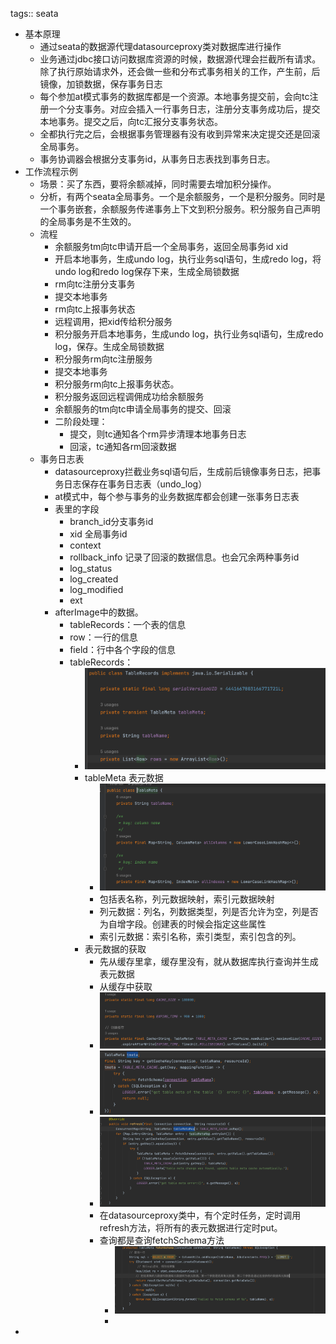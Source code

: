 tags:: seata

- 基本原理
	- 通过seata的数据源代理datasourceproxy类对数据库进行操作
	- 业务通过jdbc接口访问数据库资源的时候，数据源代理会拦截所有请求。除了执行原始请求外，还会做一些和分布式事务相关的工作，产生前，后镜像，加锁数据，保存事务日志
	- 每个参加at模式事务的数据库都是一个资源。本地事务提交前，会向tc注册一个分支事务。对应会插入一行事务日志，注册分支事务成功后，提交本地事务。提交之后，向tc汇报分支事务状态。
	- 全都执行完之后，会根据事务管理器有没有收到异常来决定提交还是回滚全局事务。
	- 事务协调器会根据分支事务id，从事务日志表找到事务日志。
- 工作流程示例
	- 场景：买了东西，要将余额减掉，同时需要去增加积分操作。
	- 分析，有两个seata全局事务。一个是余额服务，一个是积分服务。同时是一个事务嵌套，余额服务传递事务上下文到积分服务。积分服务自己声明的全局事务是不生效的。
	- 流程
		- 余额服务tm向tc申请开启一个全局事务，返回全局事务id  xid
		- 开启本地事务，生成undo log，执行业务sql语句，生成redo log，将undo log和redo log保存下来，生成全局锁数据
		- rm向tc注册分支事务
		- 提交本地事务
		- rm向tc上报事务状态
		- 远程调用，把xid传给积分服务
		- 积分服务开启本地事务，生成undo log，执行业务sql语句，生成redo log，保存。生成全局锁数据
		- 积分服务rm向tc注册服务
		- 提交本地事务
		- 积分服务rm向tc上报事务状态。
		- 积分服务返回远程调佣成功给余额服务
		- 余额服务的tm向tc申请全局事务的提交、回滚
		- 二阶段处理：
			- 提交，则tc通知各个rm异步清理本地事务日志
			- 回滚，tc通知各rm回滚数据
	- 事务日志表
		- datasourceproxy拦截业务sql语句后，生成前后镜像事务日志，把事务日志保存在事务日志表（undo_log）
		- at模式中，每个参与事务的业务数据库都会创建一张事务日志表
		- 表里的字段
			- branch_id分支事务id
			- xid 全局事务id
			- context
			- rollback_info 记录了回滚的数据信息。也会冗余两种事务id
			- log_status
			- log_created
			- log_modified
			- ext
		- afterImage中的数据。
			- tableRecords：一个表的信息
			- row：一行的信息
			- field：行中各个字段的信息
			- tableRecords：
				- ![image.png](../assets/image_1673690329096_0.png)
				- tableMeta 表元数据
					- ![image.png](../assets/image_1673690383270_0.png)
					- 包括表名称，列元数据映射，索引元数据映射
					- 列元数据：列名，列数据类型，列是否允许为空，列是否为自增字段。创建表的时候会指定这些属性
					- 索引元数据：索引名称，索引类型，索引包含的列。
				- 表元数据的获取
					- 先从缓存里拿，缓存里没有，就从数据库执行查询并生成表元数据
					- 从缓存中获取
					- ![image.png](../assets/image_1673690896925_0.png)
					- ![image.png](../assets/image_1673690966682_0.png)
					- ![image.png](../assets/image_1673691093931_0.png)
					- 在datasourceproxy类中，有个定时任务，定时调用refresh方法，将所有的表元数据进行定时put。
					- 查询都是查询fetchSchema方法
						- ![image.png](../assets/image_1673691506592_0.png)
						-
-